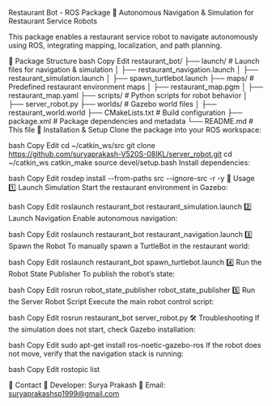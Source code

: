 Restaurant Bot - ROS Package
🚀 Autonomous Navigation & Simulation for Restaurant Service Robots

This package enables a restaurant service robot to navigate autonomously using ROS, integrating mapping, localization, and path planning.

📂 Package Structure
bash
Copy
Edit
restaurant_bot/
├── launch/                  # Launch files for navigation & simulation
│   ├── restaurant_navigation.launch
│   ├── restaurant_simulation.launch
│   ├── spawn_turtlebot.launch
├── maps/                    # Predefined restaurant environment maps
│   ├── restaurant_map.pgm
│   ├── restaurant_map.yaml
├── scripts/                 # Python scripts for robot behavior
│   ├── server_robot.py
├── worlds/                  # Gazebo world files
│   ├── restaurant_world.world
├── CMakeLists.txt           # Build configuration
├── package.xml              # Package dependencies and metadata
└── README.md                # This file
🔧 Installation & Setup
Clone the package into your ROS workspace:

bash
Copy
Edit
cd ~/catkin_ws/src
git clone https://github.com/suryaprakash-V520S-08IKL/server_robot.git
cd ~/catkin_ws
catkin_make
source devel/setup.bash
Install dependencies:

bash
Copy
Edit
rosdep install --from-paths src --ignore-src -r -y
🚀 Usage
1️⃣ Launch Simulation
Start the restaurant environment in Gazebo:

bash
Copy
Edit
roslaunch restaurant_bot restaurant_simulation.launch
2️⃣ Launch Navigation
Enable autonomous navigation:

bash
Copy
Edit
roslaunch restaurant_bot restaurant_navigation.launch
3️⃣ Spawn the Robot
To manually spawn a TurtleBot in the restaurant world:

bash
Copy
Edit
roslaunch restaurant_bot spawn_turtlebot.launch
4️⃣ Run the Robot State Publisher
To publish the robot’s state:

bash
Copy
Edit
rosrun robot_state_publisher robot_state_publisher
5️⃣ Run the Server Robot Script
Execute the main robot control script:

bash
Copy
Edit
rosrun restaurant_bot server_robot.py
🛠️ Troubleshooting
If the simulation does not start, check Gazebo installation:

bash
Copy
Edit
sudo apt-get install ros-noetic-gazebo-ros
If the robot does not move, verify that the navigation stack is running:

bash
Copy
Edit
rostopic list


📧 Contact
📌 Developer: Surya Prakash
📩 Email: suryaprakashsp1999@gmail.com
